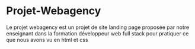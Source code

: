 # Projet-Webagency

Le projet webagency est un projet de site landing page proposée par notre enseignant dans la formation développeur web full stack pour pratiquer ce que nous avons vu en html et css
